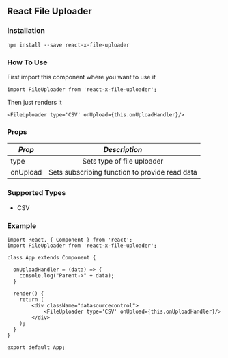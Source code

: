 ## React File Uploader

### Installation

`npm install --save react-x-file-uploader`

### How To Use

First import this component where you want to use it

`import FileUploader from 'react-x-file-uploader';`

Then just renders it

`<FileUploader type='CSV' onUpload={this.onUploadHandler}/>`

### Props

| _Prop_ |     _Description_     
| ------ | :-------------------: 
| type  | Sets type of file uploader 
| onUpload  |      Sets subscribing function to provide read data

### Supported Types

- CSV

### Example

```
import React, { Component } from 'react';
import FileUploader from 'react-x-file-uploader';

class App extends Component {
  
  onUploadHandler = (data) => {
    console.log("Parent->" + data);
  }
  
  render() {
    return (
        <div className="datasourcecontrol">
            <FileUploader type='CSV' onUpload={this.onUploadHandler}/>
        </div>
    );
  }
}

export default App;
```